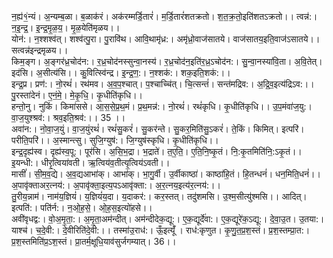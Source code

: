 

  
न॒ह्य॑१॒॑न्यं। अ॒न्यम्ब॒ळा। ब॒ळाक॑रं। अक॑रम्मर्डि॒तारं॑। म॒र्डि॒तारं॑शतक्रतो। श॒त॒क्र॒तो॒इति॑शतऽक्रतो।। त्वन्न॑:। न॒इ॒न्द्र॒। इ॒न्द्र॒मृ॒ळ॒य॒। मृ॒ळ॒येति॑मृळय।।  
योन॑:। न॒श्शश्व॑त्। शश्व॑त्पु॒रा। पु॒रावि॑थ। आवि॒थामृ॑ध्र:। अमृ॑ध्रो॒वाज॑सातये। वाज॑सातय॒इति॒वाज॑ऽसातये।। सत्वन्न॑इन्द्रमृळय।।  
किम॒ङ्ग। अ॒ङ्गर॑ध्र॒चोद॑न:। र॒ध्र॒चोद॑नस्सुन्वा॒नस्य॑। र॒ध्र॒चोद॑न॒इति॑र॒ध्र॒ऽचोद॑न:। सु॒न्वा॒नस्या॑वि॒ता। अ॒वि॒तेत्। इद॑सि। अ॒सीत्य॑सि।। कु॒वित्स्वि॑न्द्र। इ॒न्द्र॒ण॒:। न॒श्शक॑:। शक॒इति॒शक॑:।।  
इन्द्र॒प्र। प्रण॑:। नो॒रथं॑। रथ॑मव। अ॒व॒प॒श्चात्। प॒श्चाच्चि॑त्। चि॒त्सन्तं॑। सन्त॑मद्रिव:। अ॒द्रि॒व॒इत्य॑द्रिऽव:।। पु॒रस्ता॑देनं। ए॒नं॒मे॒। मे॒कृ॒धि॒। कृ॒धीति॑कृधि।।  
हन्तो॒नु। नुकिं। किमा॑ससे। आ॒स॒से॒प्र॒थ॒मं। प्र॒थ॒मन्न॑:। नो॒रथं॑। रथं॑कृधि। कृ॒धीति॑कृधि।। उ॒प॒मंवा॑ज॒यु:। वा॒ज॒युश्श्रव॑:। श्रव॒इति॒श्रव॑:।। 35 ।।  
अवा॑न:। नो॒वा॒ज॒युं। वा॒ज॒युंरथं॑। रथं॑सु॒करं॑। सु॒कर॑न्ते। सु॒कर॒मिति॑सु॒ऽकरं॑। ते॒किं। किमित्। इत्परि॑। परीति॒परि॑।। अ॒स्मान्त्सु। सुजि॒ग्युष॑:। जि॒ग्युष॑स्कृधि। कृ॒धीति॑कृधि।।  
इन्द्र॒दृह्य॑स्व। दृह्य॑स्व॒पू:। पूर॑सि। अ॒सि॒भ॒द्रा। भ॒द्राते॑। त॒ए॒ति॒। ए॒ति॒नि॒ष्कृ॒तं। नि॒:कृ॒तमिति॑नि॒:ऽकृ॒तं।। इ॒यन्धी:। धीरृ॒त्विया॑वती। ऋ॒त्विय॑व॒तीत्यृ॒त्विय॑ऽवती।।  
मासीं॑। सी॒म॒व॒द्ये। अ॒व॒द्यआभा॑क्। आभा॑क्। भा॒गु॒र्वी। उ॒र्वीकाष्ठा॑। काष्ठा॑हि॒तं। हि॒तन्धनं॑। धन॒मिति॒धनं॑।। अ॒पावृ॑क्ताअर॒त्नय॑:। अ॒पावृ॑क्ता॒इत्य॒पऽआवृ॑क्ता:। अ॒र॒त्नय॒इत्य॑र॒त्नय॑:।।  
तु॒रीय॒न्नाम॑। नाम॑य॒ज्ञियं॑। य॒ज्ञियं॑य॒दा। य॒दाकर॑:। कर॒स्तत्। तदु॑शमसि। उ॒श्म॒सीत्यु॑श्मसि।। आदित्। इत्पति॑:। पति॑र्न:। न॒ओ॒ह॒से॒। ओ॒ह॒स॒इत्यो॑हसे।।  
अवी॑वृधद्व:। वो॒अ॒मृ॒ता॒:। अ॒मृ॒ता॒अम॑न्दीत्। अम॑न्दीदेक॒द्यू:। ए॒क॒द्यूर्दे॑वा:। ए॒क॒द्यूरे॑क॒ऽद्यू:। दे॒वा॒उ॒त। उ॒तया:। याश्च॑। च॒दे॒वी:। दे॒वीरिति॑दे॒वी:।। तस्मा॑उ॒राध॑:। ऊँ॒इत्यूँ॑ । राध॑:कृणुत। कृ॒णु॒त॒प्र॒श॒स्तं। प्र॒श॒स्तम्प्रा॒त:। प्र॒श॒स्तमिति॑प्र॒ऽश॒स्तं। प्रा॒तर्म॒क्षूधि॒याव॑सुर्जगम्यात्। 36।।  
